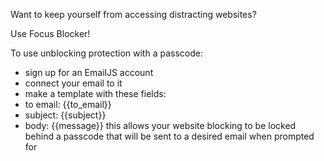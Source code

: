 Want to keep yourself from accessing distracting websites?

Use Focus Blocker!

To use unblocking protection with a passcode: 
- sign up for an EmailJS account
- connect your email to it
- make a template with these fields:
- to email: {{to_email}}
- subject: {{subject}}
- body: {{message}}
this allows your website blocking to be locked behind a passcode that will be sent to a desired email when prompted for
